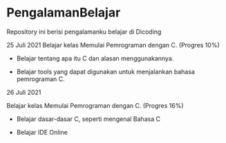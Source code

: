 # PengalamanBelajar
Repository ini berisi pengalamanku belajar di Dicoding

25 Juli 2021
Belajar kelas Memulai Pemrograman dengan C. (Progres 10%)

* Belajar tentang apa itu C dan alasan menggunakannya.

* Belajar tools yang dapat digunakan untuk menjalankan bahasa pemrograman C.


26 Juli 2021

Belajar kelas Memulai Pemrograman dengan C. (Progres 16%)

  * Belajar dasar-dasar C, seperti mengenal Bahasa C

  * Belajar IDE Online
